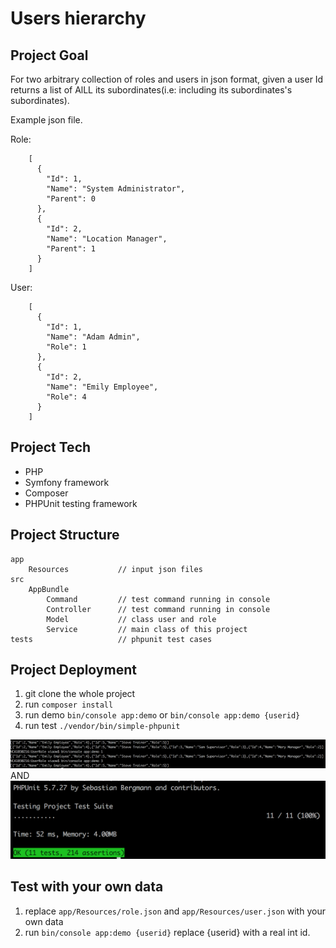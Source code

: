 Users hierarchy
========================


Project Goal
--------------

For two arbitrary collection of roles and users in json format, given a user Id returns a list of AlLL its subordinates(i.e: including its subordinates's subordinates).

Example json file.

Role:
```
    [
      {
        "Id": 1,
        "Name": "System Administrator",
        "Parent": 0
      },
      {
        "Id": 2,
        "Name": "Location Manager",
        "Parent": 1
      }
    ]
```    
User:
```
    [
      {
        "Id": 1,
        "Name": "Adam Admin",
        "Role": 1
      },
      {
        "Id": 2,
        "Name": "Emily Employee",
        "Role": 4
      }
    ]
```


Project Tech
--------------
  * PHP
  * Symfony framework
  * Composer
  * PHPUnit testing framework
  
Project Structure
-------------- 
```
app
    Resources           // input json files
src
    AppBundle
        Command         // test command running in console
        Controller      // test command running in console 
        Model           // class user and role        
        Service         // main class of this project
tests                   // phpunit test cases
```

Project Deployment
------------
1. git clone the whole project
2. run `composer install`
3. run demo `bin/console app:demo` or `bin/console app:demo {userid}`
4. run test `./vendor/bin/simple-phpunit`
   
![](/image/running.png)
AND
![](/image/testing.png)


Test with your own data
-----------
1. replace `app/Resources/role.json` and `app/Resources/user.json` with your own data
2. run `bin/console app:demo {userid}` replace {userid} with a real int id.
